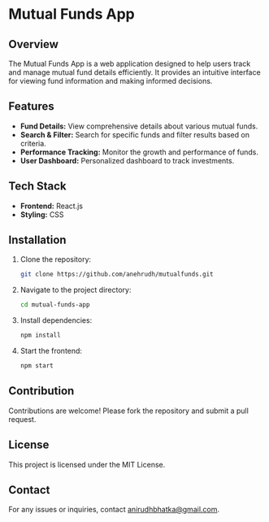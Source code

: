 # Mutual Funds App

## Overview
The Mutual Funds App is a web application designed to help users track and manage mutual fund details efficiently. It provides an intuitive interface for viewing fund information and making informed decisions.

## Features
- **Fund Details:** View comprehensive details about various mutual funds.
- **Search & Filter:** Search for specific funds and filter results based on criteria.
- **Performance Tracking:** Monitor the growth and performance of funds.
- **User Dashboard:** Personalized dashboard to track investments.

## Tech Stack
- **Frontend:** React.js
- **Styling:** CSS

## Installation
1. Clone the repository:
   ```sh
   git clone https://github.com/anehrudh/mutualfunds.git
   ```
2. Navigate to the project directory:
   ```sh
   cd mutual-funds-app
   ```
3. Install dependencies:
   ```sh
   npm install
   ```
4. Start the frontend:
   ```sh
   npm start
   ```

## Contribution
Contributions are welcome! Please fork the repository and submit a pull request.

## License
This project is licensed under the MIT License.

## Contact
For any issues or inquiries, contact anirudhbhatka@gmail.com.

